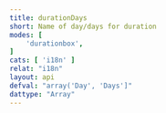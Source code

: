 ```yaml
---
title: durationDays
short: Name of day/days for duration
modes: [
	'durationbox',
]
cats: [ 'i18n' ]
relat: "i18n"
layout: api
defval: "array('Day', 'Days']"
dattype: "Array"
---
```



